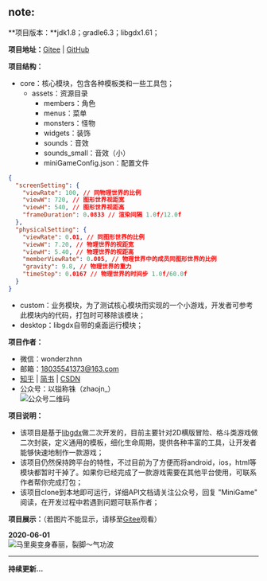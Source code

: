 ## note:  

**项目版本：**jdk1.8；gradle6.3；libgdx1.61；  

**项目地址：**[Gitee](https://gitee.com/dongXuYing/jiananzhao-game) | [GitHub](https://github.com/1990856408/mini-game)  

**项目结构：**  

- core：核心模块，包含各种模板类和一些工具包；  
    - assets：资源目录  
        - members：角色  
        - menus：菜单  
        - monsters：怪物  
        - widgets：装饰  
        - sounds：音效  
        - sounds_small：音效（小）  
        - miniGameConfig.json：配置文件  
````json
{
  "screenSetting": {
    "viewRate": 100, // 同物理世界的比例
    "viewW": 720, // 图形世界视距宽
    "viewH": 540, // 图形世界视距高
    "frameDuration": 0.0833 // 渲染间隔 1.0f/12.0f
  },
  "physicalSetting": {
    "viewRate": 0.01, // 同图形世界的比例
    "viewW": 7.20, // 物理世界的视距宽
    "viewH": 5.40, // 物理世界的视距高
    "memberViewRate": 0.005, // 物理世界中的成员同图形世界的比例
    "gravity": 9.8, // 物理世界的重力
    "timeStep": 0.0167 // 物理世界的时间步 1.0f/60.0f
  }
}
````
- custom：业务模块，为了测试核心模块而实现的一个小游戏，开发者可参考此模块内的代码，打包时可移除该模块；  
- desktop：libgdx自带的桌面运行模块；  

**项目作者：**  

- 微信：wonderzhnn  
- 邮箱：18035541373@163.com  
- [知乎](https://www.zhihu.com/people/nan-gua-7hao) | [简书](https://www.jianshu.com/u/f87f95e4c3f4) | [CSDN](https://blog.csdn.net/qq_35045184)  
- 公众号：以镒称铢（zhaojn\_）  
  ![公众号二维码](https://jiananzhao.oss-cn-hongkong.aliyuncs.com/mini-game/%E4%BA%8C%E7%BB%B4%E7%A0%81.jpg)  

**项目说明：**   
- 该项目是基于[libgdx](https://libgdx.badlogicgames.com/)做二次开发的，目前主要针对2D横版冒险、格斗类游戏做二次封装，定义通用的模板，细化生命周期，提供各种丰富的工具，让开发者能够快速地制作一款游戏；  
- 该项目仍然保持跨平台的特性，不过目前为了方便而将android，ios，html等模块都暂时干掉了。如果你已经完成了一款游戏需要在其他平台使用，可联系作者帮你完成打包；  
- 该项目clone到本地即可运行，详细API文档请关注公众号，回复 "MiniGame" 阅读，在开发过程中若遇到问题可联系作者；  

**项目展示：**（若图片不能显示，请移至[Gitee](https://gitee.com/dongXuYing/jiananzhao-game)观看）  

__2020-06-01__  
![马里奥变身春丽，裂脚～气功波](https://jiananzhao.oss-cn-hongkong.aliyuncs.com/mini-game/57D4CECE-85B1-4252-B3F6-655D2BCBCDCA.gif)  

***
__持续更新...__  

